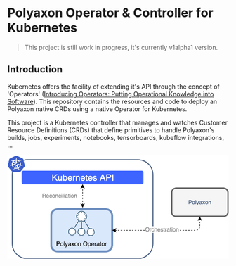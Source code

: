 # Polyaxon Operator & Controller for Kubernetes

> This project is still work in progress, it's currently v1alpha1 version.

## Introduction

Kubernetes offers the facility of extending it's API through the concept of 'Operators' ([Introducing Operators: Putting Operational Knowledge into Software](https://coreos.com/blog/introducing-operators.html)). This repository contains the resources and code to deploy an Polyaxon native CRDs using a native Operator for Kubernetes.

This project is a Kubernetes controller that manages and watches Customer Resource Definitions (CRDs) that define primitives to handle Polyaxon's builds, jobs, experiments, notebooks, tensorboards, kubeflow integrations, ...

![Polyaxon Operator Architecture](artifacts/polyaxon-operator-architecture.png)


